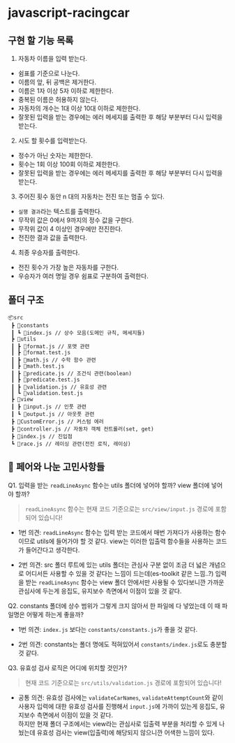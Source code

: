 # javascript-racingcar

## 구현 할 기능 목록

1. 자동차 이름을 입력 받는다.

- 쉼표를 기준으로 나눈다.
- 이름의 앞, 뒤 공백은 제거한다.
- 이름은 1자 이상 5자 이하로 제한한다.
- 중복된 이름은 허용하지 않는다.
- 자동차의 개수는 1대 이상 10대 이하로 제한한다.
- 잘못된 입력을 받는 경우에는 에러 메세지를 출력한 후 해당 부분부터 다시 입력을 받는다.

2. 시도 할 횟수를 입력받는다.

- 정수가 아닌 숫자는 제한한다.
- 횟수는 1회 이상 100회 이하로 제한한다.
- 잘못된 입력을 받는 경우에는 에러 메세지를 출력한 후 해당 부분부터 다시 입력을 받는다.

3. 주어진 횟수 동안 n 대의 자동차는 전진 또는 멈출 수 있다.

- `실행 결과`라는 텍스트를 출력한다.
- 무작위 값은 0에서 9까지의 정수 값을 구한다.
- 무작위 값이 4 이상인 경우에만 전진한다.
- 전진한 결과 값을 출력한다.

4. 최종 우승자를 출력한다.

- 전진 횟수가 가장 높은 자동차를 구한다.
- 우승자가 여러 명일 경우 쉼표로 구분하여 출력한다.

## 폴더 구조

```
📦src
 ┣ 📂constants
 ┃ ┗ 📜index.js // 상수 모음(도메인 규칙, 메세지들)
 ┣ 📂utils
 ┃ ┣ 📜format.js // 포맷 관련
 ┃ ┣ 📜format.test.js
 ┃ ┣ 📜math.js // 수학 함수 관련
 ┃ ┣ 📜math.test.js
 ┃ ┣ 📜predicate.js // 조건식 관련(boolean)
 ┃ ┣ 📜predicate.test.js
 ┃ ┣ 📜validation.js // 유효성 관련
 ┃ ┗ 📜validation.test.js
 ┣ 📂view
 ┃ ┣ 📜input.js // 인풋 관련
 ┃ ┗ 📜output.js // 아웃풋 관련
 ┣ 📜CustomError.js // 커스텀 에러
 ┣ 📜controller.js // 자동차 객체 컨트롤러(set, get)
 ┣ 📜index.js // 진입점
 ┗ 📜race.js // 레이싱 관련(전진 로직, 레이싱)
```

## 🤔 페어와 나눈 고민사항들

Q1. 입력을 받는 `readLineAsync` 함수는 utils 폴더에 넣어야 할까? view 폴더에 넣어야 할까?

> `readLineAsync` 함수는 현재 코드 기준으로는 `src/view/input.js` 경로에 포함되어 있습니다!

- 1번 의견: `readLineAsync` 함수는 입력 받는 코드에서 매번 가져다가 사용하는 함수이므로 utils에 들어가야 할 것 같다. view는 이러한 입출력 함수들을 사용하는 코드가 들어간다고 생각한다.

- 2번 의견: src 폴더 루트에 있는 utils 폴더는 관심사 구분 없이 조금 더 넓은 개념으로 어디서든 사용할 수 있을 것 같다는 느낌이 드는데(es-toolkit 같은 느낌..?) 입력을 받는 `readLineAsync` 함수는 view 폴더 안에서만 사용될 수 있다보니깐 가까운 관심사에 두는게 응집도, 유지보수 측면에서 이점이 있을 것 같다.

Q2. constants 폴더에 상수 범위가 그렇게 크지 않아서 한 파일에 다 넣었는데 이 때 파일명은 어떻게 하는게 좋을까?

- 1번 의견: `index.js` 보다는 `constants/constants.js`가 좋을 것 같다.

- 2번 의견: constants는 폴더 명에도 적혀있어서 `constants/index.js`로도 충분할 것 같다.

Q3. 유효성 검사 로직은 어디에 위치할 것인가?

> 현재 코드 기준으로는 `src/utils/validation.js` 경로에 포함되어 있습니다!

- 공통 의견: 유효성 검사에는 `validateCarNames`, `validateAttemptCount`와 같이 사용자 입력에 대한 유효성 검사를 진행해서 `input.js`에 가까이 있는게 응집도, 유지보수 측면에서 이점이 있을 것 같다. <br/>
  하지만 현재 폴더 구조에서는 view라는 관심사로 입출력 부분을 처리할 수 있게 나눴는데 유효성 검사는 view(입출력)에 해당되지 않으니깐 어색한 느낌이 있다.
